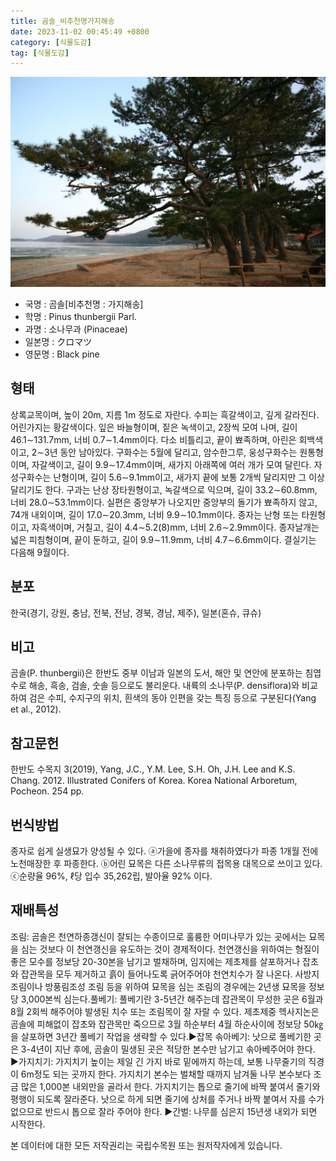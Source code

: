 ```yaml
---
title: 곰솔_비추천명가지해송
date: 2023-11-02 00:45:49 +0800
category: [식물도감]
tag: [식물도감]
---
```




![곰솔[비추천명 : 가지해송]](/assets/img/fileUpload/plants/basic/Pinaceae/Pinus/15003/15003_1_th2.JPG)
- 국명 : 곰솔[비추천명 : 가지해송]
- 학명 : Pinus thunbergii Parl.
- 과명 : 소나무과 (Pinaceae)
- 일본명 : クロマツ
- 영문명 : Black pine


## 형태
상록교목이며, 높이 20m, 지름 1m 정도로 자란다. 수피는 흑갈색이고, 깊게 갈라진다. 어린가지는 황갈색이다. 잎은 바늘형이며, 짙은 녹색이고, 2장씩 모여 나며, 길이 46.1∼131.7mm, 너비 0.7∼1.4mm이다. 다소 비틀리고, 끝이 뾰족하며, 아린은 회백색이고, 2∼3년 동안 남아있다. 구화수는 5월에 달리고, 암수한그루, 웅성구화수는 원통형이며, 자갈색이고, 길이 9.9∼17.4mm이며, 새가지 아래쪽에 여러 개가 모여 달린다. 자성구화수는 난형이며, 길이 5.6∼9.1mm이고, 새가지 끝에 보통 2개씩 달리지만 그 이상 달리기도 한다. 구과는 난상 장타원형이고, 녹갈색으로 익으며, 길이 33.2∼60.8mm, 너비 28.0∼53.1mm이다. 실편은 중앙부가 나오지만 중앙부의 돌기가 뾰족하지 않고, 74개 내외이며, 길이 17.0∼20.3mm, 너비 9.9∼10.1mm이다. 종자는 난형 또는 타원형이고, 자흑색이며, 거칠고, 길이 4.4∼5.2(8)mm, 너비 2.6∼2.9mm이다. 종자날개는 넓은 피침형이며, 끝이 둔하고, 길이 9.9∼11.9mm, 너비 4.7∼6.6mm이다. 결실기는 다음해 9월이다.
## 분포
한국(경기, 강원, 충남, 전북, 전남, 경북, 경남, 제주), 일본(혼슈, 큐슈)
## 비고
곰솔(P. thunbergii)은 한반도 중부 이남과 일본의 도서, 해안 및 연안에 분포하는 침엽수로 해송, 흑송, 검솔, 숫솔 등으로도 불리운다. 내륙의 소나무(P. densiflora)와 비교하여 검은 수피, 수지구의 위치, 흰색의 동아 인편을 갖는 특징 등으로 구분된다(Yang et al., 2012).
## 참고문헌
한반도 수목지 3(2019), Yang, J.C., Y.M. Lee, S.H. Oh, J.H. Lee and K.S. Chang. 2012. Illustrated Conifers of Korea. Korea National Arboretum, Pocheon. 254 pp.
## 번식방법
종자로 쉽게 실생묘가 양성될 수 있다. ⓐ가을에 종자를 채취하였다가 파종 1개월 전에 노천매장한 후 파종한다. ⓑ어린 묘목은 다른 소나무류의 접목용 대목으로 쓰이고 있다. ⓒ순량율 96%, ℓ당 입수 35,262립, 발아율 92% 이다.
## 재배특성
조림: 곰솔은 천연하종갱신이 잘되는 수종이므로 훌륭한 어미나무가 있는 곳에서는 묘목을 심는 것보다 이 천연갱신을 유도하는 것이 경제적이다. 천연갱신을 위하여는 형질이 좋은 모수를 정보당 20-30본을 남기고 벌채하며, 임지에는 제초제를 살포하거나 잡초와 잡관목을 모두 제거하고 흙이 들어나도록 긁어주어야 천연치수가 잘 나온다. 사방지 조림이나 방풍림조성 조림 등을 위하여 묘목을 심는 조림의 경우에는 2년생 묘목을 정보당 3,000본씩 심는다.풀베기: 풀베기란 3-5년간 해주는데 잡관목이 무성한 곳은 6월과 8월 2회씩 해주어야 발생된 치수 또는 조림목이 잘 자랄 수 있다. 제초제중 헥사지논은 곰솔에 피해없이 잡초와 잡관목만 죽으므로 3월 하순부터 4월 하순사이에 정보당 50㎏을 살포하면 3년간 풀베기 작업을 생략할 수 있다.▶잡목 솎아베기: 낫으로 풀베기한 곳은 3-4년이 지난 후에, 곰솔이 밀생된 곳은 적당한 본수만 남기고 솎아베주어야 한다. ▶가지치기: 가지치기 높이는 제일 긴 가지 바로 밑에까지 하는데, 보통 나무줄기의 직경이 6m정도 되는 곳까지 한다. 가지치기 본수는 벌채할 때까지 남겨둘 나무 본수보다 조금 많은 1,000본 내외만을 골라서 한다. 가지치기는 톱으로 줄기에 바짝 붙여서 줄기와 평행이 되도록 잘라준다. 낫으로 하게 되면 줄기에 상처를 주거나 바짝 붙여서 자를 수가 없으므로 반드시 톱으로 잘라 주어야 한다. ▶간벌: 나무를 심은지 15년생 내외가 되면 시작한다.






본 데이터에 대한 모든 저작권리는 국립수목원 또는 원저작자에게 있습니다.
